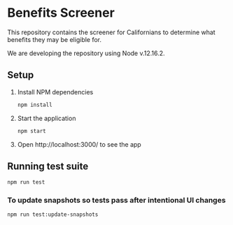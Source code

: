 # Benefits Screener

This repository contains the screener for Californians to determine what benefits they may be eligible for.

We are developing the repository using Node v.12.16.2.

## Setup

1. Install NPM dependencies
   ```bash
   npm install
   ```
1. Start the application
   ```bash
   npm start
   ```
1. Open http://localhost:3000/ to see the app

## Running test suite
```bash
npm run test
```

### To update snapshots so tests pass after intentional UI changes
```bash
npm run test:update-snapshots
```